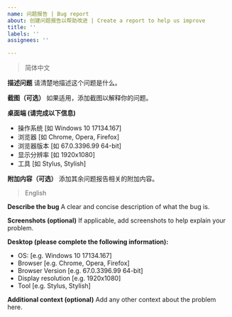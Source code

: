 ```yaml
---
name: 问题报告 | Bug report
about: 创建问题报告以帮助改进 | Create a report to help us improve
title: ''
labels: ''
assignees: ''

---
```


> 简体中文

**描述问题**
请清楚地描述这个问题是什么。

**截图（可选）**
如果适用，添加截图以解释你的问题。

**桌面端 (请完成以下信息)**
 - 操作系统 [如 Windows 10 17134.167]
 - 浏览器 [如 Chrome, Opera, Firefox]
 - 浏览器版本 [如 67.0.3396.99 64-bit]
 - 显示分辨率 [如 1920x1080]
 - 工具 [如 Stylus, Stylish]

**附加内容（可选）**
添加其余问题报告相关的附加内容。

> English

**Describe the bug**
A clear and concise description of what the bug is.

**Screenshots (optional)**
If applicable, add screenshots to help explain your problem.

**Desktop (please complete the following information):**
 - OS: [e.g. Windows 10 17134.167]
 - Browser [e.g. Chrome, Opera, Firefox]
 - Browser Version [e.g. 67.0.3396.99 64-bit]
 - Display resolution [e.g. 1920x1080]
 - Tool [e.g. Stylus, Stylish]

**Additional context (optional)**
Add any other context about the problem here.
